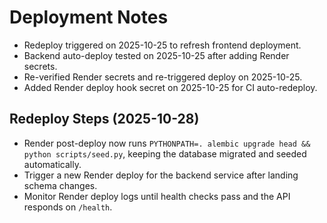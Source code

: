 # Deployment Notes

- Redeploy triggered on 2025-10-25 to refresh frontend deployment.
- Backend auto-deploy tested on 2025-10-25 after adding Render secrets.
- Re-verified Render secrets and re-triggered deploy on 2025-10-25.
- Added Render deploy hook secret on 2025-10-25 for CI auto-redeploy.

## Redeploy Steps (2025-10-28)

- Render post-deploy now runs `PYTHONPATH=. alembic upgrade head && python scripts/seed.py`, keeping the database migrated and seeded automatically.
- Trigger a new Render deploy for the backend service after landing schema changes.
- Monitor Render deploy logs until health checks pass and the API responds on `/health`.

